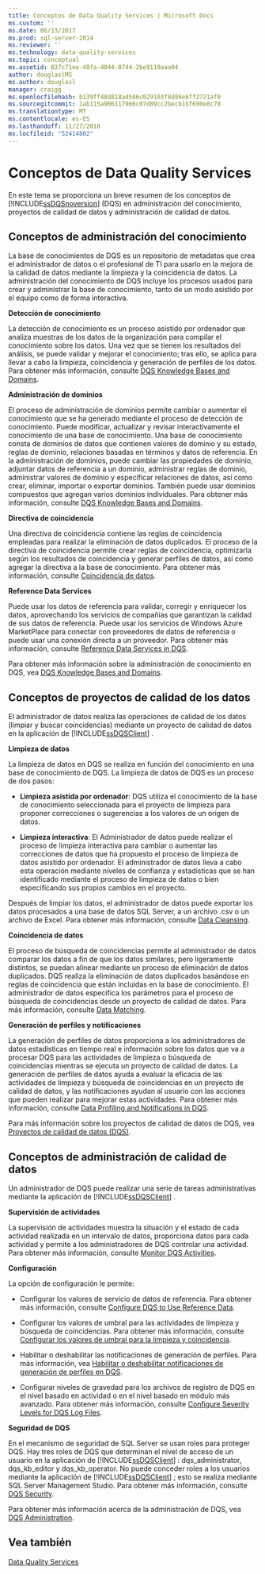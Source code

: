 ```yaml
---
title: Conceptos de Data Quality Services | Microsoft Docs
ms.custom: ''
ms.date: 06/13/2017
ms.prod: sql-server-2014
ms.reviewer: ''
ms.technology: data-quality-services
ms.topic: conceptual
ms.assetid: 837c71ee-48fa-4044-8744-2be9119aaa04
author: douglaslMS
ms.author: douglasl
manager: craigg
ms.openlocfilehash: b139ff48d818ad586c029103f8d86e6ff2721af0
ms.sourcegitcommit: 1ab115a906117966c07d89cc2becb1bf690e8c78
ms.translationtype: MT
ms.contentlocale: es-ES
ms.lasthandoff: 11/27/2018
ms.locfileid: "52414802"
---
```

# <a name="data-quality-services-concepts"></a>Conceptos de Data Quality Services
  En este tema se proporciona un breve resumen de los conceptos de [!INCLUDE[ssDQSnoversion](../includes/ssdqsnoversion-md.md)] (DQS) en administración del conocimiento, proyectos de calidad de datos y administración de calidad de datos.  
  
##  <a name="Knowledge"></a> Conceptos de administración del conocimiento  
 La base de conocimientos de DQS es un repositorio de metadatos que crea el administrador de datos o el profesional de TI para usarlo en la mejora de la calidad de datos mediante la limpieza y la coincidencia de datos. La administración del conocimiento de DQS incluye los procesos usados para crear y administrar la base de conocimiento, tanto de un modo asistido por el equipo como de forma interactiva.  
  
 **Detección de conocimiento**  
  
 La detección de conocimiento es un proceso asistido por ordenador que analiza muestras de los datos de la organización para compilar el conocimiento sobre los datos. Una vez que se tienen los resultados del análisis, se puede validar y mejorar el conocimiento; tras ello, se aplica para llevar a cabo la limpieza, coincidencia y generación de perfiles de los datos. Para obtener más información, consulte [DQS Knowledge Bases and Domains](../../2014/data-quality-services/dqs-knowledge-bases-and-domains.md).  
  
 **Administración de dominios**  
  
 El proceso de administración de dominios permite cambiar o aumentar el conocimiento que se ha generado mediante el proceso de detección de conocimiento. Puede modificar, actualizar y revisar interactivamente el conocimiento de una base de conocimiento. Una base de conocimiento consta de dominios de datos que contienen valores de dominio y su estado, reglas de dominio, relaciones basadas en términos y datos de referencia. En la administración de dominios, puede cambiar las propiedades de dominio, adjuntar datos de referencia a un dominio, administrar reglas de dominio, administrar valores de dominio y especificar relaciones de datos, así como crear, eliminar, importar o exportar dominios. También puede usar dominios compuestos que agregan varios dominios individuales. Para obtener más información, consulte [DQS Knowledge Bases and Domains](../../2014/data-quality-services/dqs-knowledge-bases-and-domains.md).  
  
 **Directiva de coincidencia**  
  
 Una directiva de coincidencia contiene las reglas de coincidencia empleadas para realizar la eliminación de datos duplicados. El proceso de la directiva de coincidencia permite crear reglas de coincidencia, optimizarla según los resultados de coincidencia y generar perfiles de datos, así como agregar la directiva a la base de conocimiento. Para obtener más información, consulte [Coincidencia de datos](../../2014/data-quality-services/data-matching.md).  
  
 **Reference Data Services**  
  
 Puede usar los datos de referencia para validar, corregir y enriquecer los datos, aprovechando los servicios de compañías que garantizan la calidad de sus datos de referencia. Puede usar los servicios de Windows Azure MarketPlace para conectar con proveedores de datos de referencia o puede usar una conexión directa a un proveedor. Para obtener más información, consulte [Reference Data Services in DQS](../../2014/data-quality-services/reference-data-services-in-dqs.md).  
  
 Para obtener más información sobre la administración de conocimiento en DQS, vea [DQS Knowledge Bases and Domains](../../2014/data-quality-services/dqs-knowledge-bases-and-domains.md).  
  
##  <a name="Projects"></a> Conceptos de proyectos de calidad de los datos  
 El administrador de datos realiza las operaciones de calidad de los datos (limpiar y buscar coincidencias) mediante un proyecto de calidad de datos en la aplicación de [!INCLUDE[ssDQSClient](../includes/ssdqsclient-md.md)] .  
  
 **Limpieza de datos**  
  
 La limpieza de datos en DQS se realiza en función del conocimiento en una base de conocimiento de DQS. La limpieza de datos de DQS es un proceso de dos pasos:  
  
-   **Limpieza asistida por ordenador**: DQS utiliza el conocimiento de la base de conocimiento seleccionada para el proyecto de limpieza para proponer correcciones o sugerencias a los valores de un origen de datos.  
  
-   **Limpieza interactiva**: El Administrador de datos puede realizar el proceso de limpieza interactiva para cambiar o aumentar las correcciones de datos que ha propuesto el proceso de limpieza de datos asistido por ordenador. El administrador de datos lleva a cabo esta operación mediante niveles de confianza y estadísticas que se han identificado mediante el proceso de limpieza de datos o bien especificando sus propios cambios en el proyecto.  
  
 Después de limpiar los datos, el administrador de datos puede exportar los datos procesados a una base de datos SQL Server, a un archivo .csv o un archivo de Excel. Para obtener más información, consulte [Data Cleansing](../../2014/data-quality-services/data-cleansing.md).  
  
 **Coincidencia de datos**  
  
 El proceso de búsqueda de coincidencias permite al administrador de datos comparar los datos a fin de que los datos similares, pero ligeramente distintos, se puedan alinear mediante un proceso de eliminación de datos duplicados. DQS realiza la eliminación de datos duplicados basándose en reglas de coincidencia que están incluidas en la base de conocimiento. El administrador de datos especifica los parámetros para el proceso de búsqueda de coincidencias desde un proyecto de calidad de datos. Para más información, consulte [Data Matching](../../2014/data-quality-services/data-matching.md).  
  
 **Generación de perfiles y notificaciones**  
  
 La generación de perfiles de datos proporciona a los administradores de datos estadísticas en tiempo real e información sobre los datos que va a procesar DQS para las actividades de limpieza o búsqueda de coincidencias mientras se ejecuta un proyecto de calidad de datos. La generación de perfiles de datos ayuda a evaluar la eficacia de las actividades de limpieza y búsqueda de coincidencias en un proyecto de calidad de datos, y las notificaciones ayudan al usuario con las acciones que pueden realizar para mejorar estas actividades. Para obtener más información, consulte [Data Profiling and Notifications in DQS](../../2014/data-quality-services/data-profiling-and-notifications-in-dqs.md).  
  
 Para más información sobre los proyectos de calidad de datos de DQS, vea [Proyectos de calidad de datos &#40;DQS&#41;](../../2014/data-quality-services/data-quality-projects-dqs.md).  
  
##  <a name="Admin"></a> Conceptos de administración de calidad de datos  
 Un administrador de DQS puede realizar una serie de tareas administrativas mediante la aplicación de [!INCLUDE[ssDQSClient](../includes/ssdqsclient-md.md)] .  
  
 **Supervisión de actividades**  
  
 La supervisión de actividades muestra la situación y el estado de cada actividad realizada en un intervalo de datos, proporciona datos para cada actividad y permite a los administradores de DQS controlar una actividad. Para obtener más información, consulte [Monitor DQS Activities](../../2014/data-quality-services/monitor-dqs-activities.md).  
  
 **Configuración**  
  
 La opción de configuración le permite:  
  
-   Configurar los valores de servicio de datos de referencia. Para obtener más información, consulte [Configure DQS to Use Reference Data](../../2014/data-quality-services/configure-dqs-to-use-reference-data.md).  
  
-   Configurar los valores de umbral para las actividades de limpieza y búsqueda de coincidencias. Para obtener más información, consulte [Configurar los valores de umbral para la limpieza y coincidencia](../../2014/data-quality-services/configure-threshold-values-for-cleansing-and-matching.md).  
  
-   Habilitar o deshabilitar las notificaciones de generación de perfiles. Para más información, vea [Habilitar o deshabilitar notificaciones de generación de perfiles en DQS](../../2014/data-quality-services/enable-or-disable-profiling-notifications-in-dqs.md).  
  
-   Configurar niveles de gravedad para los archivos de registro de DQS en el nivel basado en actividad o en el nivel basado en módulo más avanzado. Para obtener más información, consulte [Configure Severity Levels for DQS Log Files](../../2014/data-quality-services/configure-severity-levels-for-dqs-log-files.md).  
  
 **Seguridad de DQS**  
  
 En el mecanismo de seguridad de SQL Server se usan roles para proteger DQS. Hay tres roles de DQS que determinan el nivel de acceso de un usuario en la aplicación de [!INCLUDE[ssDQSClient](../includes/ssdqsclient-md.md)] : dqs_administrator, dqs_kb_editor y dqs_kb_operator. No puede conceder roles a los usuarios mediante la aplicación de [!INCLUDE[ssDQSClient](../includes/ssdqsclient-md.md)] ; esto se realiza mediante SQL Server Management Studio. Para obtener más información, consulte [DQS Security](../../2014/data-quality-services/dqs-security.md).  
  
 Para obtener más información acerca de la administración de DQS, vea [DQS Administration](../../2014/data-quality-services/dqs-administration.md).  
  
## <a name="see-also"></a>Vea también  
 [Data Quality Services](../../2014/data-quality-services/data-quality-services.md)  
  
  

